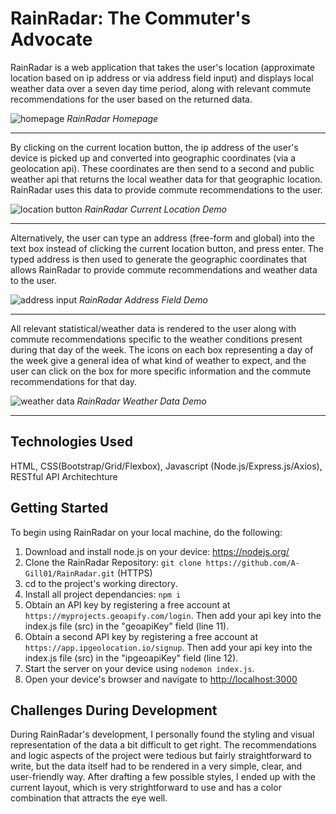 # RainRadar: The Commuter's Advocate
RainRadar is a web application that takes the user's location (approximate location based on ip address or via address field input) and displays local weather data over a seven day time period, along with relevant commute recommendations for the user based on the returned data.

![homepage](public/images/homepage.gif)
_RainRadar Homepage_

---

By clicking on the current location button, the ip address of the user's device is picked up and converted into geographic coordinates (via a geolocation api). These coordinates are then send to a second and public weather api that returns the local weather data for that geographic location. RainRadar uses this data to provide commute recommendations to the user.

![location button](public/images/location.gif)
_RainRadar Current Location Demo_

---

Alternatively, the user can type an address (free-form and global) into the text box instead of clicking the current location button, and press enter. The typed address is then used to generate the geographic coordinates that allows RainRadar to provide commute recommendations and weather data to the user.

![address input](public/images/addressinput.gif)
_RainRadar Address Field Demo_

---

All relevant statistical/weather data is rendered to the user along with commute recommendations specific to the weather conditions present during that day of the week. The icons on each box representing a day of the week give a general idea of what kind of weather to expect, and the user can click on the box for more specific information and the commute recommendations for that day.

![weather data](public/images/weatherdata.gif)
_RainRadar Weather Data Demo_

---

## Technologies Used
HTML, CSS(Bootstrap/Grid/Flexbox), Javascript (Node.js/Express.js/Axios), RESTful API Architechture

## Getting Started
To begin using RainRadar on your local machine, do the following:
1. Download and install node.js on your device: <https://nodejs.org/>
2. Clone the RainRadar Repository: `git clone https://github.com/A-Gill01/RainRadar.git` (HTTPS)
3. cd to the project's working directory.
4. Install all project dependancies: `npm i`
5. Obtain an API key by registering a free account at `https://myprojects.geoapify.com/login`. Then add your api key into the index.js file (src) in the "geoapiKey" field (line 11).
6. Obtain a second API key by registering a free account at `https://app.ipgeolocation.io/signup`. Then add your api key into the index.js file (src) in the "ipgeoapiKey" field (line 12).
7. Start the server on your device using `nodemon index.js`.
8. Open your device's browser and navigate to <http://localhost:3000>

## Challenges During Development
During RainRadar's development, I personally found the styling and visual representation of the data a bit difficult to get right. The recommendations and logic aspects of the project were tedious but fairly straightforward to write, but the data itself had to be rendered in a very simple, clear, and user-friendly way. After drafting a few possible styles, I ended up with the current layout, which is very strightforward to use and has a color combination that attracts the eye well. 
